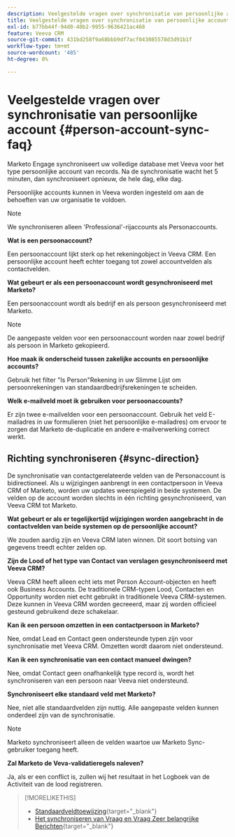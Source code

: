```yaml
---
description: Veelgestelde vragen over synchronisatie van persoonlijke accounts - Marketo-documenten - Productdocumentatie
title: Veelgestelde vragen over synchronisatie van persoonlijke account
exl-id: b77bb44f-94d0-40b2-9955-9636421ac468
feature: Veeva CRM
source-git-commit: 431bd258f9a68bbb9df7acf043085578d3d91b1f
workflow-type: tm+mt
source-wordcount: '485'
ht-degree: 0%

---
```


# Veelgestelde vragen over synchronisatie van persoonlijke account {#person-account-sync-faq}

Marketo Engage synchroniseert uw volledige database met Veeva voor het type persoonlijke account van records. Na de synchronisatie wacht het 5 minuten, dan synchroniseert opnieuw, de hele dag, elke dag.

Persoonlijke accounts kunnen in Veeva worden ingesteld om aan de behoeften van uw organisatie te voldoen.

>[!NOTE]
>
>We synchroniseren alleen &#39;Professional&#39;-rijaccounts als Personaccounts.

**Wat is een persoonaccount?**

Een persoonaccount lijkt sterk op het rekeningobject in Veeva CRM. Een persoonlijke account heeft echter toegang tot zowel accountvelden als contactvelden.

**Wat gebeurt er als een persoonaccount wordt gesynchroniseerd met Marketo?**

Een persoonaccount wordt als bedrijf en als persoon gesynchroniseerd met Marketo.

>[!NOTE]
>
>De aangepaste velden voor een persoonaccount worden naar zowel bedrijf als persoon in Marketo gekopieerd.

**Hoe maak ik onderscheid tussen zakelijke accounts en persoonlijke accounts?**

Gebruik het filter &quot;Is Person&quot;Rekening in uw Slimme Lijst om persoonrekeningen van standaardbedrijfsrekeningen te scheiden.

**Welk e-mailveld moet ik gebruiken voor persoonaccounts?**

Er zijn twee e-mailvelden voor een persoonaccount. Gebruik het veld E-mailadres in uw formulieren (niet het persoonlijke e-mailadres) om ervoor te zorgen dat Marketo de-duplicatie en andere e-mailverwerking correct werkt.

## Richting synchroniseren {#sync-direction}

De synchronisatie van contactgerelateerde velden van de Personaccount is bidirectioneel. Als u wijzigingen aanbrengt in een contactpersoon in Veeva CRM of Marketo, worden uw updates weerspiegeld in beide systemen. De velden op de account worden slechts in één richting gesynchroniseerd, van Veeva CRM tot Marketo.

**Wat gebeurt er als er tegelijkertijd wijzigingen worden aangebracht in de contactvelden van beide systemen op de persoonlijke account?**

We zouden aardig zijn en Veeva CRM laten winnen. Dit soort botsing van gegevens treedt echter zelden op.

**Zijn de Lood of het type van Contact van verslagen gesynchroniseerd met Veeva CRM?**

Veeva CRM heeft alleen echt iets met Person Account-objecten en heeft ook Business Accounts. De traditionele CRM-typen Lood, Contacten en Opportunity worden niet echt gebruikt in traditionele Veeva CRM-systemen. Deze kunnen in Veeva CRM worden gecreeerd, maar zij worden officieel gesteund gebruikend deze schakelaar.

**Kan ik een persoon omzetten in een contactpersoon in Marketo?**

Nee, omdat Lead en Contact geen ondersteunde typen zijn voor synchronisatie met Veeva CRM. Omzetten wordt daarom niet ondersteund.

**Kan ik een synchronisatie van een contact manueel dwingen?**

Nee, omdat Contact geen onafhankelijk type record is, wordt het synchroniseren van een persoon naar Veeva niet ondersteund.

**Synchroniseert elke standaard veld met Marketo?**

Nee, niet alle standaardvelden zijn nuttig. Alle aangepaste velden kunnen onderdeel zijn van de synchronisatie.

>[!NOTE]
>
>Marketo synchroniseert alleen de velden waartoe uw Marketo Sync-gebruiker toegang heeft.

**Zal Marketo de Veva-validatieregels naleven?**

Ja, als er een conflict is, zullen wij het resultaat in het Logboek van de Activiteit van de lood registreren.

>[!MORELIKETHIS]
>
>* [Standaardveldtoewijzing](/help/marketo/product-docs/crm-sync/veeva-crm-sync/sync-details/default-veeva-field-mapping.md){target="_blank"}
>* [Het synchroniseren van Vraag en Vraag Zeer belangrijke Berichten](/help/marketo/product-docs/crm-sync/veeva-crm-sync/sync-details/syncing-call-and-call-key-messages.md){target="_blank"}
